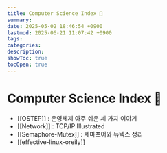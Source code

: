 ```yaml
---
title: Computer Science Index 🤖
summary: 
date: 2025-05-02 18:46:54 +0900
lastmod: 2025-06-21 11:07:42 +0900
tags: 
categories: 
description: 
showToc: true
tocOpen: true
---
```


# Computer Science Index 🤖

- [[OSTEP]] : 운영체제 아주 쉬운 세 가지 이야기
- [[Network]] : TCP/IP Illustrated
- [[Semaphore-Mutex]] : 세마포어와 뮤텍스 정리
- [[effective-linux-oreily]]
